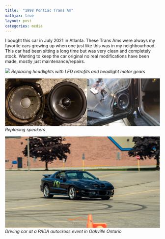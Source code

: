 ```yaml
---
title:  "1998 Pontiac Trans Am"
mathjax: true
layout: post
categories: media
---
```


I bought this car in July 2021 in Atlanta. These Trans Ams were always my favorite cars growing up when one just like this was in my neighbourhood. This car had been sitting a long time but was very clean and completely stock. Wanting to keep the car original no real modifications have been made, mostly just maintenance/repairs.

![](/assets/images/2022-10-14-pontiac-trans-am/headlights.png)
*Replacing headlights with LED retrofits and headlight motor gears*

![](/assets/images/2022-10-14-pontiac-trans-am/DSC_0298_300.png)
*Replacing speakers*

![](/assets/images/2022-10-14-pontiac-trans-am/IMG_1185_2.png)
*Driving car at a PADA autocross event in Oakville Ontario*





